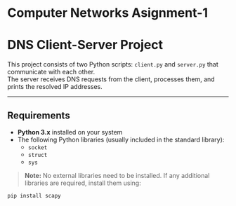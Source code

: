 # Computer Networks Asignment-1
# DNS Client-Server Project

This project consists of two Python scripts: `client.py` and `server.py` that communicate with each other.  
The server receives DNS requests from the client, processes them, and prints the resolved IP addresses.

---

## Requirements

- **Python 3.x** installed on your system  
- The following Python libraries (usually included in the standard library):
  - `socket`
  - `struct`
  - `sys`

> **Note:** No external libraries need to be installed. If any additional libraries are required, install them using:
```bash
pip install scapy


